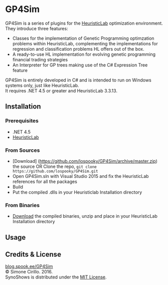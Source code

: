 # GP4Sim

GP4Sim is a series of plugins for the [HeuristicLab](http://dev.heuristiclab.com) optimization environment.
They introduce three features:
* Classes for the implementation of Genetic Programming optimzation problems within HeuristicLab, complementing the implementations for regression and classification problems HL offers out of the box.
* A ready-to-use HL implementation for evolving genetic programming financial trading strategies 
* An Interpreter for GP trees making use of the C# Expression Tree feature
<p>
GP4Sim is entirely developed in C# and is intended to run on Windows systems only, just like HeuristicLab.<br>
It requires .NET 4.5 or greater and HeuristicLab 3.3.13.<br>
</p>

## Installation

### Prerequisites
* .NET 4.5
* [HeuristicLab](http://dev.heuristiclab.com)

### From Sources
* [Download] (https://github.com/lospooky/GP4Sim/archive/master.zip) the source OR Clone the repo, `git clone https://github.com/lospooky/GP4Sim.git`
* Open GP4Sim.sln with Visual Studio 2015 and fix the HeuristicLab references for all the packages
* Build
* Put the compiled .dlls in your Heuristiclab Installation directory

### From Binaries
* [Download](https://github.com/lospooky/GP4Sim/releases/download/v1.0/GP4Sim-v1.0.zip) the compiled binaries, unzip and place in your HeuristicLab Installation directory

## Usage

## Credits & License
[blog.spook.ee/GP4Sim](blog.spook.ee/GP4Sim)<br>
© Simone Cirillo. 2016.<br>
SynoShows is distributed under the [MIT License](https://opensource.org/licenses/MIT).<br>
